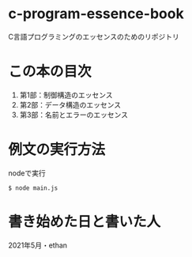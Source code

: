# c-program-essence-book
C言語プログラミングのエッセンスのためのリポジトリ

# この本の目次
1. 第1部：制御構造のエッセンス
2. 第2部：データ構造のエッセンス
3. 第3部：名前とエラーのエッセンス

# 例文の実行方法
nodeで実行
```
$ node main.js
```


# 書き始めた日と書いた人
2021年5月・ethan

